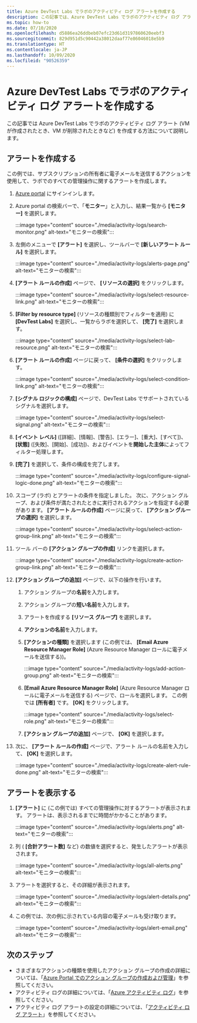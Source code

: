 ```yaml
---
title: Azure DevTest Labs でラボのアクティビティ ログ アラートを作成する
description: この記事では、Azure DevTest Labs でラボのアクティビティ ログ アラートを作成する手順について説明します。
ms.topic: how-to
ms.date: 07/10/2020
ms.openlocfilehash: d5886ea26ddbeb07efc23d61d3197860620eebf3
ms.sourcegitcommit: 829d951d5c90442a38012daaf77e86046018e5b9
ms.translationtype: HT
ms.contentlocale: ja-JP
ms.lasthandoff: 10/09/2020
ms.locfileid: "90526359"
---
```

# <a name="create-activity-log-alerts-for-labs-in-azure-devtest-labs"></a>Azure DevTest Labs でラボのアクティビティ ログ アラートを作成する
この記事では Azure DevTest Labs でラボのアクティビティ ログ アラート (VM が作成されたとき、VM が削除されたときなど) を作成する方法について説明します。

## <a name="create-alerts"></a>アラートを作成する
この例では、サブスクリプションの所有者に電子メールを送信するアクションを使用して、ラボでのすべての管理操作に関するアラートを作成します。 

1. [Azure portal](https://portal.azure.com) にサインインします。
1. Azure portal の検索バーで、「**モニター**」と入力し、結果一覧から **[モニター]** を選択します。 

    :::image type="content" source="./media/activity-logs/search-monitor.png" alt-text="モニターの検索":::        
1. 左側のメニューで **[アラート]** を選択し、ツールバーで **[新しいアラート ルール]** を選択します。 

    :::image type="content" source="./media/activity-logs/alerts-page.png" alt-text="モニターの検索":::    
1. **[アラート ルールの作成]** ページで、 **[リソースの選択]** をクリックします。 

    :::image type="content" source="./media/activity-logs/select-resource-link.png" alt-text="モニターの検索":::        
1. **[Filter by resource type]** \(リソースの種類別でフィルターを適用\) に **[DevTest Labs]** を選択し、一覧からラボを選択して、 **[完了]** を選択します。

    :::image type="content" source="./media/activity-logs/select-lab-resource.png" alt-text="モニターの検索":::
1. **[アラート ルールの作成]** ページに戻って、 **[条件の選択]** をクリックします。 

    :::image type="content" source="./media/activity-logs/select-condition-link.png" alt-text="モニターの検索":::    
1. **[シグナル ロジックの構成]** ページで、DevTest Labs でサポートされているシグナルを選択します。 

    :::image type="content" source="./media/activity-logs/select-signal.png" alt-text="モニターの検索":::
1. **[イベント レベル]** ([詳細]、[情報]、[警告]、[エラー]、[重大]、[すべて])、 **[状態]** ([失敗]、[開始]、[成功])、およびイベントを**開始した主体**によってフィルター処理します。 
1. **[完了]** を選択して、条件の構成を完了します。 

    :::image type="content" source="./media/activity-logs/configure-signal-logic-done.png" alt-text="モニターの検索":::
1. スコープ (ラボ) とアラートの条件を指定しました。 次に、アクション グループ、および条件が満たされたときに実行されるアクションを指定する必要があります。 **[アラート ルールの作成]** ページに戻って、 **[アクション グループの選択]** を選択します。 

    :::image type="content" source="./media/activity-logs/select-action-group-link.png" alt-text="モニターの検索":::
1. ツール バーの **[アクション グループの作成]** リンクを選択します。 

    :::image type="content" source="./media/activity-logs/create-action-group-link.png" alt-text="モニターの検索":::
1. **[アクション グループの追加]** ページで、以下の操作を行います。
    1. アクション グループの**名前**を入力します。
    1. アクション グループの**短い名前**を入力します。 
    1. アラートを作成する **[リソース グループ]** を選択します。 
    1. **アクションの名前**を入力します。 
    1. **[アクションの種類]** を選択します (この例では、 **[Email Azure Resource Manager Role]** \(Azure Resource Manager ロールに電子メールを送信する\))。 

        :::image type="content" source="./media/activity-logs/add-action-group.png" alt-text="モニターの検索":::
    1. **[Email Azure Resource Manager Role]** \(Azure Resource Manager ロールに電子メールを送信する\) ページで、ロールを選択します。 この例では **[所有者]** です。 **[OK]** をクリックします。 

        :::image type="content" source="./media/activity-logs/select-role.png" alt-text="モニターの検索":::            
    1. **[アクション グループの追加]** ページで、 **[OK]** を選択します。 
1. 次に、 **[アラート ルールの作成]** ページで、アラート ルールの名前を入力して、 **[OK]** を選択します。 

    :::image type="content" source="./media/activity-logs/create-alert-rule-done.png" alt-text="モニターの検索":::

## <a name="view-alerts"></a>アラートを表示する 
1. **[アラート]** に (この例では) すべての管理操作に対するアラートが表示されます。 アラートは、表示されるまでに時間がかかることがあります。 

    :::image type="content" source="./media/activity-logs/alerts.png" alt-text="モニターの検索":::
1. 列 ( **[合計アラート数]** など) の数値を選択すると、発生したアラートが表示されます。 

    :::image type="content" source="./media/activity-logs/all-alerts.png" alt-text="モニターの検索":::
1. アラートを選択すると、その詳細が表示されます。 

    :::image type="content" source="./media/activity-logs/alert-details.png" alt-text="モニターの検索":::
1. この例では、次の例に示されている内容の電子メールも受け取ります。 

    :::image type="content" source="./media/activity-logs/alert-email.png" alt-text="モニターの検索":::

## <a name="next-steps"></a>次のステップ
- さまざまなアクションの種類を使用したアクション グループの作成の詳細については、「[Azure Portal でのアクション グループの作成および管理](../azure-monitor/platform/action-groups.md)」を参照してください。
- アクティビティ ログの詳細については、「[Azure アクティビティ ログ](../azure-monitor/platform/activity-log.md)」を参照してください。
- アクティビティ ログ アラートの設定の詳細については、「[アクティビティ ログ アラート](../azure-monitor/platform/activity-log-alerts.md)」を参照してください。

